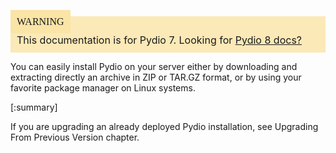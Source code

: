 <div style="background-color: #fbe9b7;font-size: 16px;">
<span style="background-color: #fae4a6;padding: 10px;font-family: FuturaT-Demi;">WARNING</span>
<span style="padding: 10px;display: inline-block;">This documentation is for Pydio 7. Looking for <a href="https://pydio.com/en/docs/v8/install-pydio-enterprise-distribution">Pydio 8 docs?</a></span>
</div>

You can easily install Pydio on your server either by downloading and extracting directly an archive in ZIP or TAR.GZ format, or by using your favorite package manager on Linux systems.

[:summary]

If you are upgrading an already deployed Pydio installation, see Upgrading From Previous Version chapter.
